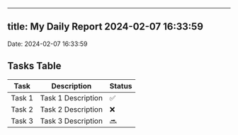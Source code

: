 
---
title: My Daily Report 2024-02-07 16:33:59
---

Date: 2024-02-07 16:33:59

## Tasks Table

| Task | Description | Status |
|------|-------------|--------|
| Task 1 | Task 1 Description | ✅ |
| Task 2 | Task 2 Description | ❌ |
| Task 3 | Task 3 Description | 🔜 |
